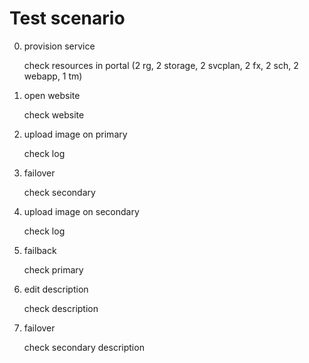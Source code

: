 # Test scenario

0. provision service

	check resources in portal (2 rg, 2 storage, 2 svcplan, 2 fx, 2 sch, 2 webapp, 1 tm)  
 
1. open website

	check website
 
2. upload image on primary

	check log

3. failover

	check secondary

4. upload image on secondary

	check log

5. failback

	check primary

6. edit description

	check description

7. failover

	check secondary description
